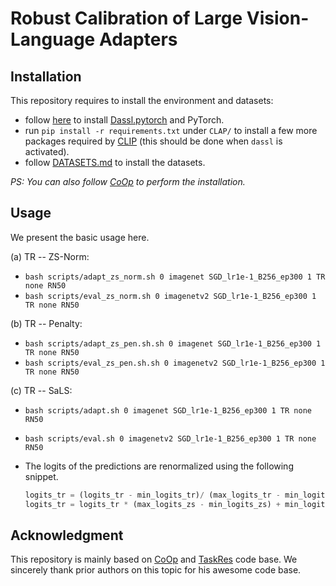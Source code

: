 # Robust Calibration of Large Vision-Language Adapters

## Installation
This repository requires to install the environment and datasets:
- follow [here](https://github.com/KaiyangZhou/Dassl.pytorch#installation) to install [Dassl.pytorch](https://github.com/KaiyangZhou/Dassl.pytorch) and PyTorch.
- run `pip install -r requirements.txt` under `CLAP/` to install a few more packages required by [CLIP](https://github.com/openai/CLIP) (this should be done when `dassl` is activated).
- follow [DATASETS.md](DATASETS.md) to install the datasets.

*PS: You can also follow [CoOp](https://github.com/KaiyangZhou/CoOp) to perform the installation.*

## Usage
We present the basic usage here.

(a) TR -- ZS-Norm:
- `bash scripts/adapt_zs_norm.sh 0 imagenet SGD_lr1e-1_B256_ep300 1 TR none RN50`
- `bash scripts/eval_zs_norm.sh 0 imagenetv2 SGD_lr1e-1_B256_ep300 1 TR none RN50`

(b) TR -- Penalty:
- `bash scripts/adapt_zs_pen.sh.sh 0 imagenet SGD_lr1e-1_B256_ep300 1 TR none RN50`
- `bash scripts/eval_zs_pen.sh.sh 0 imagenetv2 SGD_lr1e-1_B256_ep300 1 TR none RN50`

(c) TR -- SaLS:
- `bash scripts/adapt.sh 0 imagenet SGD_lr1e-1_B256_ep300 1 TR none RN50`
- `bash scripts/eval.sh 0 imagenetv2 SGD_lr1e-1_B256_ep300 1 TR none RN50`
- The logits of the predictions are renormalized using the following snippet. 

  ```python
  logits_tr = (logits_tr - min_logits_tr)/ (max_logits_tr - min_logits_tr)
  logits_tr = logits_tr * (max_logits_zs - min_logits_zs) + min_logits_zs
  ```

## Acknowledgment
This repository is mainly based on [CoOp](https://github.com/KaiyangZhou/CoOp) and [TaskRes](https://github.com/geekyutao/TaskRes) code base. We sincerely thank prior authors on this topic for his awesome code base.
